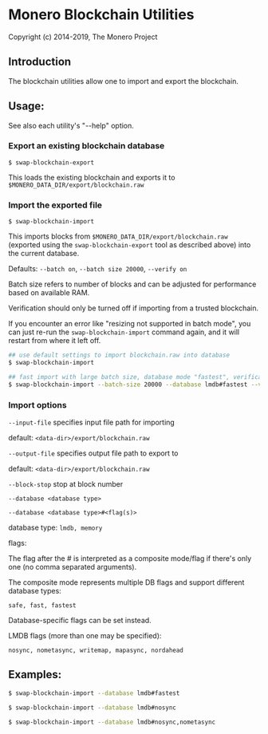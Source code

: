 # Monero Blockchain Utilities

Copyright (c) 2014-2019, The Monero Project

## Introduction

The blockchain utilities allow one to import and export the blockchain.

## Usage:

See also each utility's "--help" option.

### Export an existing blockchain database

`$ swap-blockchain-export`

This loads the existing blockchain and exports it to `$MONERO_DATA_DIR/export/blockchain.raw`

### Import the exported file

`$ swap-blockchain-import`

This imports blocks from `$MONERO_DATA_DIR/export/blockchain.raw` (exported using the
`swap-blockchain-export` tool as described above) into the current database.

Defaults: `--batch on`, `--batch size 20000`, `--verify on`

Batch size refers to number of blocks and can be adjusted for performance based on available RAM.

Verification should only be turned off if importing from a trusted blockchain.

If you encounter an error like "resizing not supported in batch mode", you can just re-run
the `swap-blockchain-import` command again, and it will restart from where it left off.

```bash
## use default settings to import blockchain.raw into database
$ swap-blockchain-import

## fast import with large batch size, database mode "fastest", verification off
$ swap-blockchain-import --batch-size 20000 --database lmdb#fastest --verify off

```

### Import options

`--input-file`
specifies input file path for importing

default: `<data-dir>/export/blockchain.raw`

`--output-file`
specifies output file path to export to

default: `<data-dir>/export/blockchain.raw`

`--block-stop`
stop at block number

`--database <database type>`

`--database <database type>#<flag(s)>`

database type: `lmdb, memory`

flags:

The flag after the # is interpreted as a composite mode/flag if there's only
one (no comma separated arguments).

The composite mode represents multiple DB flags and support different database types:

`safe, fast, fastest`

Database-specific flags can be set instead.

LMDB flags (more than one may be specified):

`nosync, nometasync, writemap, mapasync, nordahead`

## Examples:

```bash
$ swap-blockchain-import --database lmdb#fastest

$ swap-blockchain-import --database lmdb#nosync

$ swap-blockchain-import --database lmdb#nosync,nometasync
```
